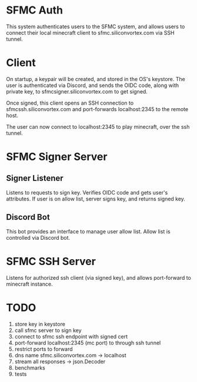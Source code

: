 # SFMC Auth

This system authenticates users to the SFMC system, and allows users to connect their local minecraft client to sfmc.siliconvortex.com via SSH tunnel.

# Client
On startup, a keypair will be created, and stored in the OS's keystore.  The user is authenticated via Discord, and sends the OIDC code, along with private key, to sfmcsigner.siliconvortex.com to get signed.

Once signed, this client opens an SSH connection to sfmcssh.siliconvortex.com and port-forwards localhost:2345 to the remote host.

The user can now connect to localhost:2345 to play minecraft, over the ssh tunnel.

# SFMC Signer Server

## Signer Listener
Listens to requests to sign key.
Verifies OIDC code and gets user's attributes.
If user is on allow list, server signs key, and returns signed key.

## Discord Bot
This bot provides an interface to manage user allow list.
Allow list is controlled via Discord bot.

# SFMC SSH Server
Listens for authorized ssh client (via signed key), and allows port-forward to minecraft instance.


# TODO

1. store key in keystore
2. call sfmc server to sign key
3. connect to sfmc ssh endpoint with signed cert
4. port-forward localhost:2345 (mc port) to through ssh tunnel
5. restrict ports to forward
6. dns name sfmc.siliconvortex.com -> localhost
7. stream all responses -> json.Decoder
8. benchmarks
9. tests
